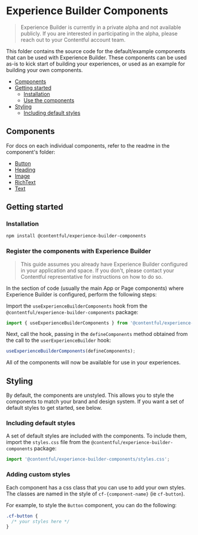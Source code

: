 # Experience Builder Components

> Experience Builder is currently in a private alpha and not available publicly. If you are interested in participating in the alpha, please reach out to your Contentful account team.

This folder contains the source code for the default/example components that can be used with Experience Builder. These components can be used as-is to kick start of building your experiences, or used as an example for building your own components.

- [Components](#components)
- [Getting started](#getting-started)
  - [Installation](#install-dependencies)
  - [Use the components](#use-the-components)
- [Styling](#styling)
  - [Including default styles](#including-default-styles)

## Components

For docs on each individual components, refer to the readme in the component's folder:

- [Button](src/components/Button/README.md)
- [Heading](src/components/Heading/README.md)
- [Image](src/components/Image/README.md)
- [RichText](src/components/RichText/README.md)
- [Text](src/components/Text/README.md)

## Getting started

### Installation

```bash
npm install @contentful/experience-builder-components
```

### Register the components with Experience Builder

> This guide assumes you already have Experience Builder configured in your application and space. If you don't, please contact your Contentful representative for instructions on how to do so.

In the section of code (usually the main App or Page components) where Experience Builder is configured, perform the following steps:

Import the `useExperienceBuilderComponents` hook from the `@contentful/experience-builder-components` package:

```jsx
import { useExperienceBuilderComponents } from '@contentful/experience-builder-components';
```

Next, call the hook, passing in the `defineComponents` method obtained from the call to the `userExperienceBuilder` hook:

```jsx
useExperienceBuilderComponents(defineComponents);
```

All of the components will now be available for use in your experiences.

## Styling

By default, the components are unstyled. This allows you to style the components to match your brand and design system. If you want a set of default styles to get started, see below.

### Including default styles

A set of default styles are included with the components. To include them, import the `styles.css` file from the `@contentful/experience-builder-components` package:

```jsx
import '@contentful/experience-builder-components/styles.css';
```

### Adding custom styles

Each component has a css class that you can use to add your own styles. The classes are named in the style of `cf-{component-name}` (ie `cf-button`).

For example, to style the `Button` component, you can do the following:

```css
.cf-button {
  /* your styles here */
}
```

## 

